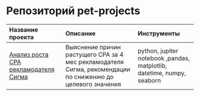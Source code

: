 # Репозиторий pet-projects
| Название проекта | Описание | Инструменты | 
| :---------------------- | :---------------------- | :---------------------- |
| [ Анализ роста CPA рекламодателя Сигма ](https://github.com/varvaramambetova/portfolio/tree/main/AB-test%201)| Выяснение причин растущего CPA за 4 мес рекламодателя Сигма, рекомендации по снижению до целевого значения | python, jupiter notebook ,pandas, matplotlib, datetime, numpy, seaborn|
